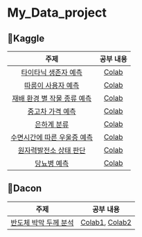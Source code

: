 # My_Data_project

## 🎈Kaggle
|주제|공부 내용|
|:--:|:--:|
|[타이타닉 생존자 예측](https://www.kaggle.com/c/titanic)|[Colab](https://github.com/yunjeong-chang/My_Data_project/blob/main/%EC%BA%90%EA%B8%80_%ED%83%80%EC%9D%B4%ED%83%80%EB%8B%89%20%EC%83%9D%EC%A1%B4%EC%9E%90%20%EC%98%88%EC%B8%A1.ipynb)|
|[따릉이 사용자 예측](https://www.kaggle.com/c/sejongai-challenge-pretest-2/leaderboard)|[Colab](https://github.com/yunjeong-chang/My_Data_project/blob/main/%EC%BA%90%EA%B8%80/%EC%BA%90%EA%B8%80_%EB%94%B0%EB%A6%89%EC%9D%B4%20%EC%82%AC%EC%9A%A9%EC%9E%90%20%EC%98%88%EC%B8%A1.ipynb)|
|[재배 환경 별 작물 종류 예측](https://www.kaggle.com/c/2021-ml-p3/overview)|[Colab](https://github.com/yunjeong-chang/My_Data_project/blob/main/%EC%BA%90%EA%B8%80_%EC%9E%AC%EB%B0%B0%20%ED%99%98%EA%B2%BD%20%EB%B3%84%20%EC%9E%91%EB%AC%BC%20%EC%A2%85%EB%A5%98%20%EC%98%88%EC%B8%A1.ipynb)|
|[중고차 가격 예측](https://www.kaggle.com/c/2021-ml-p6/data)|[Colab](https://github.com/yunjeong-chang/My_Data_project/blob/main/%EC%BA%90%EA%B8%80_%EC%A4%91%EA%B3%A0%EC%B0%A8%20%EA%B0%80%EA%B2%A9%20%EC%98%88%EC%B8%A1.ipynb)|
|[은하계 분류](https://www.kaggle.com/c/2021-ml-p4/overview)|[Colab](https://github.com/yunjeong-chang/My_Data_project/blob/main/%EC%BA%90%EA%B8%80_%EC%9D%80%ED%95%98%EA%B3%84%20%EB%B6%84%EB%A5%98.ipynb)|
|[수면시간에 따른 우울증 예측](https://www.kaggle.com/c/2021-ml-p8)|[Colab](https://github.com/yunjeong-chang/My_Data_project/blob/main/%EC%BA%90%EA%B8%80/%EC%BA%90%EA%B8%80_%EC%88%98%EB%A9%B4%EC%8B%9C%EA%B0%84%EC%97%90%20%EB%94%B0%EB%A5%B8%20%EC%9A%B0%EC%9A%B8%EC%A6%9D%20%EC%98%88%EC%B8%A1.ipynb)|
|[원자력발전소 상태 판단](https://www.kaggle.com/c/2021-ml-p5/overview)|[Colab](https://github.com/yunjeong-chang/My_Data_project/blob/main/%EC%BA%90%EA%B8%80_%EC%9B%90%EC%9E%90%EB%A0%A5%EB%B0%9C%EC%A0%84%EC%86%8C%20%EC%83%81%ED%83%9C%20%ED%8C%90%EB%8B%A8.ipynb)|
|[당뇨병 예측](https://www.kaggle.com/c/2021-ml-diabetes/overview)|[Colab](https://github.com/yunjeong-chang/My_Data_project/blob/main/%EC%BA%90%EA%B8%80/%EC%BA%90%EA%B8%80_%EB%8B%B9%EB%87%A8%EB%B3%91_%EC%98%88%EC%B8%A1.ipynb)|


## 🎈Dacon
|주제|공부 내용|
|:--:|:--:|
|[반도체 박막 두께 분석](https://dacon.io/competitions/official/235554/overview/description/)|[Colab1](https://github.com/yunjeong-chang/My_Data_project/blob/main/%EB%8D%B0%EC%9D%B4%EC%BD%98_%EB%B0%98%EB%8F%84%EC%B2%B4%20%EB%B0%95%EB%A7%89%20%EB%91%90%EA%BB%98%20%EB%B6%84%EC%84%9D_1%EB%93%B1%20%EC%86%94%EB%A3%A8%EC%85%98%20%EC%B1%85%20%EC%9C%84%EC%A3%BC.ipynb), [Colab2](https://github.com/yunjeong-chang/My_Data_project/blob/main/%EB%8D%B0%EC%9D%B4%EC%BD%98_%EB%B0%98%EB%8F%84%EC%B2%B4%20%EB%B0%95%EB%A7%89%20%EB%91%90%EA%BB%98%20%EB%B6%84%EC%84%9D_%EC%8B%A4%EC%8A%B5.ipynb)|
